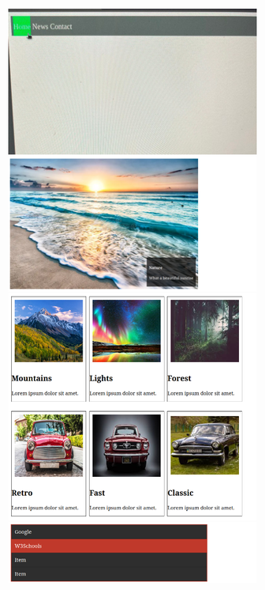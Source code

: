 ![Number One](screenshots/1.jpeg)
![Number Two](screenshots/2.png)
![Number Three](screenshots/3.png)
![Number Four](screenshots/4.png)
